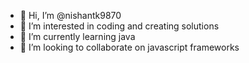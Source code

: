 - 👋 Hi, I’m @nishantk9870
- 👀 I’m interested in coding and creating solutions
- 🌱 I’m currently learning java
- 💞️ I’m looking to collaborate on javascript frameworks

<!---
nishantk9870/nishantk9870 is a ✨ special ✨ repository because its `README.md` (this file) appears on your GitHub profile.
You can click the Preview link to take a look at your changes.
--->
